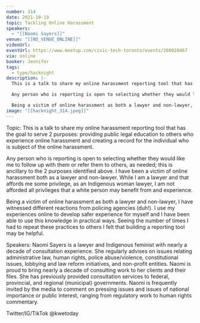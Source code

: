 ```yaml
---
number: 314
date: 2021-10-19
topic: Tackling Online Harassment
speakers:
  - "[[Naomi Sayers]]"
venue: "[[NO_VENUE_ONLINE]]"
videoUrl:
eventUrl: https://www.meetup.com/civic-tech-toronto/events/280928467
via: online
booker: Jennifer
tags:
  - type/hacknight
description: |-
  This is a talk to share my online harassment reporting tool that has the goal to serve 2 purposes: providing public legal education to others who experience online harassment and creating a record for the individual who is subject of the online harassment.

  Any person who is reporting is open to selecting whether they would like me to follow up with them or refer them to others, as needed; this is ancillary to the 2 purposes identified above. I have been a victim of online harassment both as a lawyer and non-lawyer. While I am a lawyer and that affords me some privilege, as an Indigenous woman lawyer, I am not afforded all privileges that a white person may benefit from and experience.

  Being a victim of online harassment as both a lawyer and non-lawyer, I have witnessed different reactions from policing agencies (duh!). I use my experiences online to develop safer experience for myself and I have been able to use this knowledge in practical ways. Seeing the number of times I had to repeat these practices to others I felt that building a reporting tool may be helpful.
image: "[[hacknight_314.jpeg]]"
---
```


Topic:
This is a talk to share my online harassment reporting tool that has the goal to serve 2 purposes: providing public legal education to others who experience online harassment and creating a record for the individual who is subject of the online harassment.

Any person who is reporting is open to selecting whether they would like me to follow up with them or refer them to others, as needed; this is ancillary to the 2 purposes identified above. I have been a victim of online harassment both as a lawyer and non-lawyer. While I am a lawyer and that affords me some privilege, as an Indigenous woman lawyer, I am not afforded all privileges that a white person may benefit from and experience.

Being a victim of online harassment as both a lawyer and non-lawyer, I have witnessed different reactions from policing agencies (duh!). I use my experiences online to develop safer experience for myself and I have been able to use this knowledge in practical ways. Seeing the number of times I had to repeat these practices to others I felt that building a reporting tool may be helpful.

Speakers:
Naomi Sayers is a lawyer and Indigenous feminist with nearly a decade of consultation experience. She regularly advises on issues relating administrative law, human rights, police abuse/violence, constitutional issues, lobbying and law reform initiatives, and non-profit entities. Naomi is proud to bring nearly a decade of consulting work to her clients and their files. She has previously provided consultation services to federal, provincial, and regional (municipal) governments. Naomi is frequently invited by the media to comment on pressing issues and issues of national importance or public interest, ranging from regulatory work to human rights commentary.

Twitter/IG/TikTok @kwetoday
